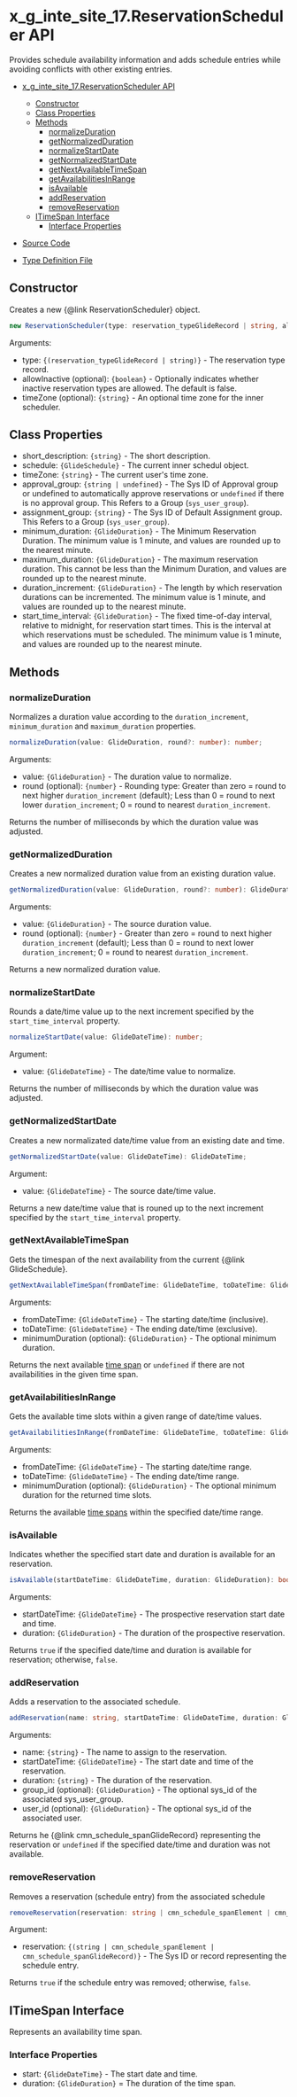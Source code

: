 # x_g_inte_site_17.ReservationScheduler API

Provides schedule availability information and adds schedule entries while avoiding conflicts with other existing entries.

- [x_g_inte_site_17.ReservationScheduler API](#x_g_inte_site_17reservationscheduler-api)
  - [Constructor](#constructor)
  - [Class Properties](#class-properties)
  - [Methods](#methods)
    - [normalizeDuration](#normalizeduration)
    - [getNormalizedDuration](#getnormalizedduration)
    - [normalizeStartDate](#normalizestartdate)
    - [getNormalizedStartDate](#getnormalizedstartdate)
    - [getNextAvailableTimeSpan](#getnextavailabletimespan)
    - [getAvailabilitiesInRange](#getavailabilitiesinrange)
    - [isAvailable](#isavailable)
    - [addReservation](#addreservation)
    - [removeReservation](#removereservation)
  - [ITimeSpan Interface](#itimespan-interface)
    - [Interface Properties](#interface-properties)

- [Source Code](source/api/ReservationScheduler.ts)
- [Type Definition File](types/x_g_inte_site_17/api/ReservationScheduler.d.ts)

## Constructor

Creates a new {@link ReservationScheduler} object.

```TypeScript
new ReservationScheduler(type: reservation_typeGlideRecord | string, allowInactive?: boolean, timeZone?: string): ReservationScheduler;
```

Arguments:

- type: `{(reservation_typeGlideRecord | string)}` - The reservation type record.
- allowInactive (optional): `{boolean}` - Optionally indicates whether inactive reservation types are allowed. The default is false.
- timeZone (optional): `{string}` - An optional time zone for the inner scheduler.

## Class Properties

- short_description: `{string}` - The short description.
- schedule: `{GlideSchedule}` - The current inner schedul object.
- timeZone: `{string}` - The current user's time zone.
- approval_group: `{string | undefined}` - The Sys ID of Approval group or undefined to automatically approve reservations or `undefined` if there is no approval group. This Refers to a Group (`sys_user_group`).
- assignment_group: `{string}` - The Sys ID of Default Assignment group. This Refers to a Group (`sys_user_group`).
- minimum_duration: `{GlideDuration}` - The Minimum Reservation Duration. The minimum value is 1 minute, and values are rounded up to the nearest minute.
- maximum_duration: `{GlideDuration}` - The maximum reservation duration. This cannot be less than the Minimum Duration, and values are rounded up to the nearest minute.
- duration_increment: `{GlideDuration}` - The length by which reservation durations can be incremented. The minimum value is 1 minute, and values are rounded up to the nearest minute.
- start_time_interval: `{GlideDuration}` - The fixed time-of-day interval, relative to midnight, for reservation start times. This is the interval at which reservations must be scheduled. The minimum value is 1 minute, and values are rounded up to the nearest minute.

## Methods

### normalizeDuration

Normalizes a duration value according to the `duration_increment`, `minimum_duration` and `maximum_duration` properties.

```TypeScript
normalizeDuration(value: GlideDuration, round?: number): number;
```

Arguments:

- value: `{GlideDuration}` - The duration value to normalize.
- round (optional): `{number}` - Rounding type: Greater than zero = round to next higher `duration_increment` (default);
  Less than 0 = round to next lower `duration_increment`;
  0 = round to nearest `duration_increment`.

Returns the number of milliseconds by which the duration value was adjusted.

### getNormalizedDuration

Creates a new normalized duration value from an existing duration value.

```TypeScript
getNormalizedDuration(value: GlideDuration, round?: number): GlideDuration;
```

Arguments:

- value: `{GlideDuration}` - The source duration value.
- round (optional): `{number}` - Greater than zero = round to next higher `duration_increment` (default);
  Less than 0 = round to next lower `duration_increment`;
  0 = round to nearest `duration_increment`.

Returns a new normalized duration value.

### normalizeStartDate

Rounds a date/time value up to the next increment specified by the `start_time_interval` property.

```TypeScript
normalizeStartDate(value: GlideDateTime): number;
```

Argument:

- value: `{GlideDateTime}` - The date/time value to normalize.

Returns the number of milliseconds by which the duration value was adjusted.

### getNormalizedStartDate

Creates a new normalizated date/time value from an existing date and time.

```TypeScript
getNormalizedStartDate(value: GlideDateTime): GlideDateTime;
```

Argument:

- value: `{GlideDateTime}` - The source date/time value.

Returns a new date/time value that is rouned up to the next increment specified by the `start_time_interval` property.

### getNextAvailableTimeSpan

Gets the timespan of the next availability from the current {@link GlideSchedule}.

```TypeScript
getNextAvailableTimeSpan(fromDateTime: GlideDateTime, toDateTime: GlideDateTime, minimumDuration?: GlideDuration): ITimeSpan | undefined;
```

Arguments:

- fromDateTime: `{GlideDateTime}` - The starting date/time (inclusive).
- toDateTime: `{GlideDateTime}` - The ending date/time (exclusive).
- minimumDuration (optional): `{GlideDuration}` - The optional minimum duration.

Returns the next available [time span](#itimespan-interface) or `undefined` if there are not availabilities in the given time span.

### getAvailabilitiesInRange

Gets the available time slots within a given range of date/time values.

```TypeScript
getAvailabilitiesInRange(fromDateTime: GlideDateTime, toDateTime: GlideDateTime, minimumDuration?: GlideDuration): Iterator<ITimeSpan>;
```

Arguments:

- fromDateTime: `{GlideDateTime}` - The starting date/time range.
- toDateTime: `{GlideDateTime}` - The ending date/time range.
- minimumDuration (optional): `{GlideDuration}` - The optional minimum duration for the returned time slots.

Returns the available [time spans](#itimespan-interface) within the specified date/time range.

### isAvailable

Indicates whether the specified start date and duration is available for an reservation.

```TypeScript
isAvailable(startDateTime: GlideDateTime, duration: GlideDuration): boolean;
```

Arguments:

- startDateTime: `{GlideDateTime}` - The prospective reservation start date and time.
- duration: `{GlideDuration}` - The duration of the prospective reservation.

Returns `true` if the specified date/time and duration is available for reservation; otherwise, `false`.

### addReservation

Adds a reservation to the associated schedule.

```TypeScript
addReservation(name: string, startDateTime: GlideDateTime, duration: GlideDuration, group_id?: string, user_id?: string): cmn_schedule_spanGlideRecord | undefined;
```

Arguments:

- name: `{string}` - The name to assign to the reservation.
- startDateTime: `{GlideDateTime}` - The start date and time of the reservation.
- duration: `{string}` - The duration of the reservation.
- group_id (optional): `{GlideDuration}` - The optional sys_id of the associated sys_user_group.
- user_id (optional): `{GlideDuration}` - The optional sys_id of the associated user.

Returns he {@link cmn_schedule_spanGlideRecord} representing the reservation or `undefined` if the specified date/time and duration was not available.

### removeReservation

Removes a reservation (schedule entry) from the associated schedule

```TypeScript
removeReservation(reservation: string | cmn_schedule_spanElement | cmn_schedule_spanGlideRecord): boolean;
```

Argument:

- reservation: `{(string | cmn_schedule_spanElement | cmn_schedule_spanGlideRecord)}` - The Sys ID or record representing the schedule entry.

Returns `true` if the schedule entry was removed; otherwise, `false`.

## ITimeSpan Interface

Represents an availability time span.

### Interface Properties

- start: `{GlideDateTime}` - The start date and time.
- duration: `{GlideDuration}`  = The duration of the time span.
